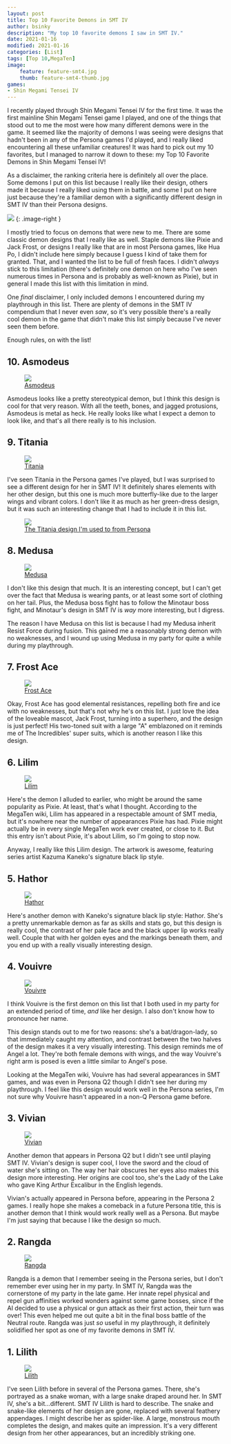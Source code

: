 ```yaml
---
layout: post
title: Top 10 Favorite Demons in SMT IV
author: bsinky
description: "My top 10 favorite demons I saw in SMT IV."
date: 2021-01-16
modified: 2021-01-16
categories: [List]
tags: [Top 10,MegaTen]
image:
    feature: feature-smt4.jpg
    thumb: feature-smt4-thumb.jpg
games:
- Shin Megami Tensei IV
---
```


I recently played through Shin Megami Tensei IV for the first time. It was the
first mainline Shin Megami Tensei game I played, and one of the things that
stood out to me the most were how many different demons were in the game. It
seemed like the majority of demons I was seeing were designs that hadn't been in
any of the Persona games I'd played, and I really liked encountering all these
unfamiliar creatures! It was hard to pick out my 10 favorites, but I managed to
narrow it down to these: my Top 10 Favorite Demons in Shin Megami Tensei IV!

<!--more-->

As a disclaimer, the ranking criteria here is definitely all over the place.
Some demons I put on this list because I really like their design, others made
it because I really liked using them in battle, and some I put on here just
because they're a familiar demon with a significantly different design in SMT IV
than their Persona designs.

[![](https://i.imgur.com/0X59Ir8m.png)](https://i.imgur.com/n8MlDNX.png)
{: .image-right }

I mostly tried to focus on demons that were new to me. There are some classic
demon designs that I really like as well. Staple demons like Pixie and Jack
Frost, or designs I really like that are in most Persona games, like Hua Po, I
didn't include here simply because I guess I kind of take them for granted.
That, and I wanted the list to be full of fresh faces. I didn't *always* stick
to this limitation (there's definitely one demon on here who I've seen numerous
times in Persona and is probably as well-known as Pixie), but in general I made
this list with this limitation in mind.

One *final* disclaimer, I only included demons I encountered during my
playthrough in this list. There are plenty of demons in the SMT IV compendium
that I never even *saw*, so it's very possible there's a really cool demon in
the game that didn't make this list simply because I've never seen them before.

Enough rules, on with the list!

## 10. Asmodeus

<figure class="half center">
  <a href="https://i.imgur.com/zVNunYL.png">
    <img src="https://i.imgur.com/i5ITu2tm.png"/>
    <figcaption>Asmodeus</figcaption>
  </a>
</figure>

Asmodeus looks like a pretty stereotypical demon, but I think this design is
cool for that very reason. With all the teeth, bones, and jagged protusions,
Asmodeus is metal as heck. He really looks like what I expect a demon to look
like, and that's all there really is to his inclusion.

## 9. Titania

<figure class="half center">
  <a href="https://i.imgur.com/aZPsBBG.png">
    <img src="https://i.imgur.com/kolAx6pm.png"/>
    <figcaption>Titania</figcaption>
  </a>
</figure>

I've seen Titania in the Persona games I've played, but I was surprised to see a
different design for her in SMT IV! It definitely shares elements with her other
design, but this one is much more butterfly-like due to the larger wings and
vibrant colors. I don't like it as much as her green-dress design, but it was
such an interesting change that I had to include it in this list.

<figure class="third center">
  <a href="https://i.imgur.com/WAE96as.png">
    <img src="https://i.imgur.com/WAE96asm.png"/>
    <figcaption>The Titania design I'm used to from Persona</figcaption>
  </a>
</figure>

## 8. Medusa

<figure class="half center">
  <a href="https://i.imgur.com/7YHkkCI.png">
    <img src="https://i.imgur.com/SJyOHKLm.png"/>
    <figcaption>Medusa</figcaption>
  </a>
</figure>

I don't like this design that much. It is an interesting concept, but I can't
get over the fact that Medusa is wearing pants, or at least some sort of
clothing on her tail. Plus, the Medusa boss fight has to follow the Minotaur
boss fight, and Minotaur's design in SMT IV is *way* more interesting, but I
digress.

The reason I have Medusa on this list is because I had my Medusa inherit Resist
Force during fusion. This gained me a reasonably strong demon with no
weaknesses, and I wound up using Medusa in my party for quite a while during my
playthrough.

## 7. Frost Ace

<figure class="third center">
  <a href="https://i.imgur.com/T8NOQLN.png">
    <img src="https://i.imgur.com/y0dwFtDm.png"/>
    <figcaption>Frost Ace</figcaption>
  </a>
</figure>

Okay, Frost Ace has good elemental resistances, repelling both fire and ice with
no weaknesses, but that's not why he's on this list. I just love the idea of the
loveable mascot, Jack Frost, turning into a superhero, and the design is just
perfect! His two-toned suit with a large "A" emblazoned on it reminds me of The
Incredibles' super suits, which is another reason I like this design.

## 6. Lilim

<figure class="third center">
  <a href="https://i.imgur.com/YNhLwuR.png">
    <img src="https://i.imgur.com/vSz58Rcm.png"/>
    <figcaption>Lilim</figcaption>
  </a>
</figure>

Here's the demon I alluded to earlier, who might be around the same popularity
as Pixie. At least, that's what I thought. According to the MegaTen wiki, Lilim
has appeared in a respectable amount of SMT media, but it's nowhere near the
number of appearances Pixie has had. Pixie might actually be in every single
MegaTen work ever created, or close to it. But this entry isn't about Pixie,
it's about Lilim, so I'm going to stop now.

Anyway, I really like this Lilim design. The artwork is awesome, featuring series artist
Kazuma Kaneko's signature black lip style.

## 5. Hathor

<figure class="third center">
  <a href="https://i.imgur.com/ljivprd.png">
    <img src="https://i.imgur.com/A7Kt1CBm.png"/>
    <figcaption>Hathor</figcaption>
  </a>
</figure>

Here's another demon with Kaneko's signature black lip style: Hathor. She's a
pretty unremarkable demon as far as skills and stats go, but this design is
really cool, the contrast of her pale face and the black upper lip works really
well. Couple that with her golden eyes and the markings beneath them, and you
end up with a really visually interesting design.

## 4. Vouivre

<figure class="half center">
  <a href="https://i.imgur.com/xnL5y50.png">
    <img src="https://i.imgur.com/GJdeyj5m.png"/>
    <figcaption>Vouivre</figcaption>
  </a>
</figure>

I think Vouivre is the first demon on this list that I both used in my party for
an extended period of time, *and* like her design. I also don't know how to
pronounce her name.

This design stands out to me for two reasons: she's a bat/dragon-lady, so that
immediately caught my attention, and contrast between the two halves of the
design makes it a very visually interesting. This design reminds me of Angel a
lot. They're both female demons with wings, and the way Vouivre's right arm is
posed is even a little similar to Angel's pose.

Looking at the MegaTen wiki, Vouivre has had several appearances in SMT games,
and was even in Persona Q2 though I didn't see her during my playthrough. I feel
like this design would work well in the Persona series, I'm not sure why Vouivre
hasn't appeared in a non-Q Persona game before.

## 3. Vivian

<figure class="half center">
  <a href="https://i.imgur.com/W6IUiU8.png">
    <img src="https://i.imgur.com/Cf1vBYhm.png"/>
    <figcaption>Vivian</figcaption>
  </a>
</figure>

Another demon that appears in Persona Q2 but I didn't see until playing SMT IV.
Vivian's design is super cool, I love the sword and the cloud of water she's
sitting on. The way her hair obscures her eyes also makes this design more
interesting. Her origins are cool too, she's the Lady of the Lake who gave King
Arthur Excalibur in the English legends.

Vivian's actually appeared in Persona before, appearing in the Persona 2 games.
I really hope she makes a comeback in a future Persona title, this is another
demon that I think would work really well as a Persona. But maybe I'm just
saying that because I like the design so much.

## 2. Rangda

<figure class="half center">
  <a href="https://i.imgur.com/fZCWtue.png">
    <img src="https://i.imgur.com/PliwVjwm.png"/>
    <figcaption>Rangda</figcaption>
  </a>
</figure>

Rangda is a demon that I remember seeing in the Persona series, but I don't
remember ever using her in my party. In SMT IV, Rangda was the cornerstone of my
party in the late game. Her innate repel physical and repel gun affinities
worked wonders against some game bosses, since if the AI decided to use a
physical or gun attack as their first action, their turn was over! This even
helped me out quite a bit in the final boss battle of the Neutral route. Rangda
was just *so* useful in my playthrough, it definitely solidified her spot as one
of my favorite demons in SMT IV.

## 1. Lilith

<figure class="half center">
  <a href="https://i.imgur.com/KIdb9Fs.png">
    <img src="https://i.imgur.com/DtxvWidm.png"/>
    <figcaption>Lilith</figcaption>
  </a>
</figure>

I've seen Lilith before in several of the Persona games. There, she's portrayed
as a snake woman, with a large snake draped around her. In SMT IV, she's
a bit...different. SMT IV Lilith is hard to describe. The snake and snake-like
elements of her design are gone, replaced with several feathery appendages. I
might describe her as spider-like. A large, monstrous mouth completes the
design, and makes quite an impression. It's a very different design from her
other appearances, but an incredibly striking one.

